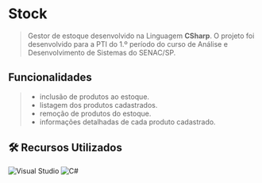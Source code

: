 # Stock
>
> Gestor de estoque desenvolvido na Linguagem **CSharp**. 
> O projeto foi desenvolvido para a PTI do 1.º período do curso de Análise e Desenvolvimento de Sistemas do SENAC/SP.
>
## Funcionalidades
>
>  - inclusão de produtos ao estoque.
>  - listagem dos produtos cadastrados.
>  - remoção de produtos do estoque.
>  - informações detalhadas de cada produto cadastrado.
>
## 🛠️ Recursos Utilizados

![Visual Studio](https://img.shields.io/badge/Visual%20Studio-5C2D91.svg?style=for-the-badge&logo=visual-studio&logoColor=white)
![C#](https://img.shields.io/badge/c%23-%23239120.svg?style=for-the-badge&logo=csharp&logoColor=white)
